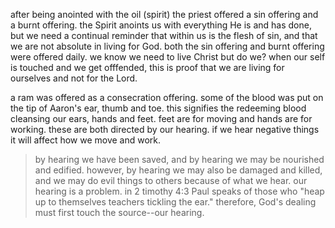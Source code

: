 after being anointed with the oil (spirit) the priest offered a sin offering and a
burnt offering. the Spirit anoints us with everything He is and has done, but we need
a continual reminder that within us is the flesh of sin, and that we are not absolute
in living for God. both the sin offering and burnt offering were offered daily. we know we need to live Christ but do we? when our self is touched and we get offfended, this is proof that we are living for ourselves and not for the Lord.

a ram was offered as a consecration offering. some of the blood was put on the tip of Aaron's ear, thumb and toe. this signifies the redeeming blood cleansing our ears, hands and feet. feet are for moving and hands are for working. these are both directed by our hearing. if we hear negative things it will affect how we move and work. 

> by hearing we have been saved, and by hearing we may be nourished and edified. however, by hearing we may also be damaged and killed, and we may do evil things to others because of what we hear. our hearing is a problem. in 2 timothy 4:3 Paul speaks of those who "heap up to themselves teachers tickling the ear." therefore, God's dealing must first touch the source--our hearing.
